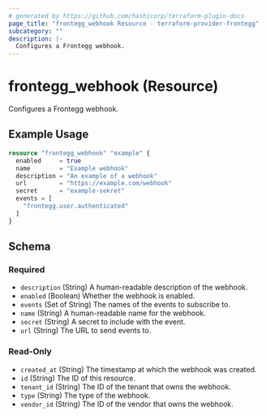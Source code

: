 ```yaml
---
# generated by https://github.com/hashicorp/terraform-plugin-docs
page_title: "frontegg_webhook Resource - terraform-provider-frontegg"
subcategory: ""
description: |-
  Configures a Frontegg webhook.
---
```


# frontegg_webhook (Resource)

Configures a Frontegg webhook.

## Example Usage

```terraform
resource "frontegg_webhook" "example" {
  enabled     = true
  name        = "Example webhook"
  description = "An example of a webhook"
  url         = "https://example.com/webhook"
  secret      = "example-sekret"
  events = [
    "frontegg.user.authenticated"
  ]
}
```

<!-- schema generated by tfplugindocs -->
## Schema

### Required

- `description` (String) A human-readable description of the webhook.
- `enabled` (Boolean) Whether the webhook is enabled.
- `events` (Set of String) The names of the events to subscribe to.
- `name` (String) A human-readable name for the webhook.
- `secret` (String) A secret to include with the event.
- `url` (String) The URL to send events to.

### Read-Only

- `created_at` (String) The timestamp at which the webhook was created.
- `id` (String) The ID of this resource.
- `tenant_id` (String) The ID of the tenant that owns the webhook.
- `type` (String) The type of the webhook.
- `vendor_id` (String) The ID of the vendor that owns the webhook.


